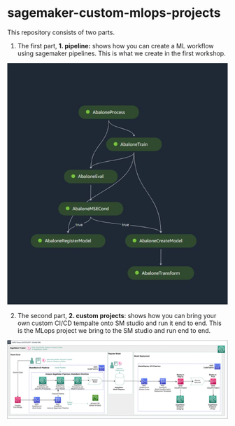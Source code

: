 # sagemaker-custom-mlops-projects
This repository consists of two parts.

1) The first part, **1. pipeline:** shows how you can create a ML workflow using sagemaker pipelines. This is what we create in the first workshop.

![alt text](https://github.com/RominaUQ/sagemaker-custom-mlops-projects/blob/main/img1.JPG)



2) The second part, **2. custom projects**: shows how you can bring your own custom CI/CD tempalte onto SM studio and run it end to end. This is the MLops project we bring to the SM studio and run end to end.

![alt text](https://github.com/RominaUQ/sagemaker-custom-mlops-projects/blob/main/2.%20custom-project/image/img4.jpg)



